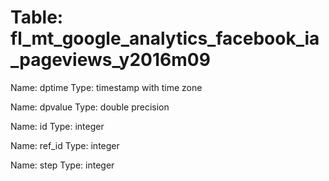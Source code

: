 Table: fl_mt_google_analytics_facebook_ia_pageviews_y2016m09
============================================================

Name: dptime
Type: timestamp with time zone

Name: dpvalue
Type: double precision

Name: id
Type: integer

Name: ref_id
Type: integer

Name: step
Type: integer

